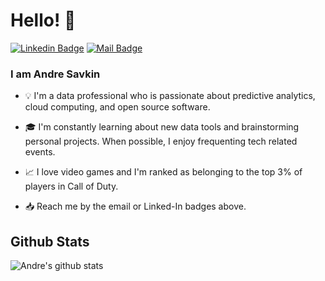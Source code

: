 # Hello! 👋
[![Linkedin Badge](https://img.shields.io/badge/-Andre%20Savkin-blue?style=flat-square&logo=Linkedin&logoColor=white&link=https://www.linkedin.com/in/andre-savkin/)](https://www.linkedin.com/in/andre-savkin/)
[![Mail Badge](https://img.shields.io/badge/-andre.v.sav@gmail.com-8B89CC?style=flat-square&logo=Protonmail&logoColor=white&link=mailto:andre.v.sav@gmail.com)](mailto:andre.v.sav@gmail.com)

### I am Andre Savkin

- :bulb: I'm a data professional who is passionate about predictive analytics, cloud computing, and open source software.

- :mortar_board: I'm constantly learning about new data tools and brainstorming personal projects. When possible, I enjoy frequenting tech related events.

- :chart_with_upwards_trend: I love video games and I'm ranked as belonging to the top 3% of players in Call of Duty.

- :inbox_tray: Reach me by the email or Linked-In badges above. 

## Github Stats
![Andre's github stats](https://github-readme-stats.vercel.app/api?username=andre-sav&show_icons=true)
